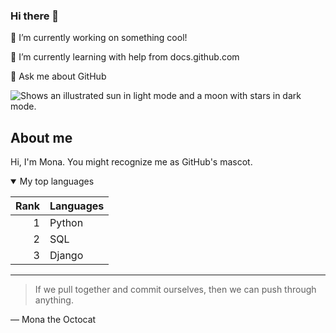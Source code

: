 ### Hi there 👋

🔭 I’m currently working on something cool!

🌱 I’m currently learning with help from docs.github.com

💬 Ask me about GitHub

<!--
**skymaskonly/skymaskonly** is a ✨ _special_ ✨ repository because its `README.md` (this file) appears on your GitHub profile.

Here are some ideas to get you started:

- 🔭 I’m currently working on myself
- 🌱 I’m currently learning ...
- 👯 I’m looking to collaborate on ...
- 🤔 I’m looking for help with ...
- 💬 Ask me about ...
- 📫 How to reach me: ...
- 😄 Pronouns: ...
- ⚡ Fun fact: ...
-->

<picture>
  <source media="(prefers-color-scheme: dark)" srcset="https://user-images.githubusercontent.com/25423296/163456776-7f95b81a-f1ed-45f7-b7ab-8fa810d529fa.png">
  <source media="(prefers-color-scheme: light)" srcset="https://user-images.githubusercontent.com/25423296/163456779-a8556205-d0a5-45e2-ac17-42d089e3c3f8.png">
  <img alt="Shows an illustrated sun in light mode and a moon with stars in dark mode." src="https://user-images.githubusercontent.com/25423296/163456779-a8556205-d0a5-45e2-ac17-42d089e3c3f8.png">
</picture>



## About me

Hi, I'm Mona. You might recognize me as GitHub's mascot.

<!-- СДЕЛАТЬ: добавить больше информации обо мне позже -->

<details open>
<summary>My top languages</summary>

| Rank | Languages     |
|-----:|---------------|
|     1| Python        |
|     2| SQL           |
|     3| Django        |

</details>

---
> If we pull together and commit ourselves, then we can push through anything.

— Mona the Octocat
